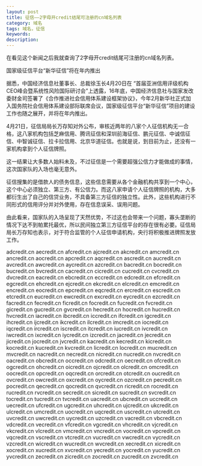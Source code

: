 ```yaml
---
layout: post
title: 征信——2字母开credit结尾可注册的cn域名列表
category: 域名
tags: 域名，征信
keywords: 
description:
---
```



在看见这个新闻之后我就查询了2字母开credit结尾可注册的cn域名列表。

国家级征信平台“新华征信”将在年内推出

据悉，中国经济信息社董事长、总裁徐玉长4月20日在 “首届亚洲信用评级机构CEO峰会暨系统性风险国际研讨会”上透露，16年底，中国经济信息社与国家发改委财金司签署了《合作推进社会信用体系建设框架协议》，今年2月新华社正式加入国务院社会信用体系建设部际联席会议，国家级征信平台“新华征信”项目的建设工作也随之展开，并将在年内推出。

4月21日，征信局局长万存知对外公布，审核近两年的八家个人征信机构无一合格，这八家机构包括芝麻信用、腾讯征信和深圳前海征信、鹏元征信、中诚信征信、中智诚征信、拉卡拉信用、北京华道征信。也就是说，到目前为止，还没有一家机构拿到个人征信牌照。

这一结果让大多数人始料未及，不过征信是一个需要超强公信力才能做成的事情，这次国家队的入场也毫无意外。

征信搜集的是借款人的债务信息，这些信息需要从各个金融机构共享到一个中心，这个中心必须独立、第三方、有公信力。而这八家申请个人征信牌照的机构，大多都衍生出了自己的信贷业务，不具备第三方征信的独立性。此外，这些机构进行不同形式的信用评分并对外使用，存在信息误采、误用问题。

由此看来，国家队的入场呈现了天然优势，不过这也会带来一个问题，寡头垄断的情况下达不到帕累托最优，所以民间独立第三方征信平台的存在很有必要。征信局局长万存知也表示，对于符合监管的个人征信申请机构，央行将积极推进牌照发放工作。

>

adcredit.cn
aecredit.cn
afcredit.cn
ajcredit.cn
akcredit.cn
amcredit.cn
ancredit.cn
aocredit.cn
apcredit.cn
aqcredit.cn
ascredit.cn
aucredit.cn
avcredit.cn
awcredit.cn
aycredit.cn
azcredit.cn
bacredit.cn
bocredit.cn
bucredit.cn
bvcredit.cn
cacredit.cn
cicredit.cn
cucredit.cn
cvcredit.cn
dvcredit.cn
eacredit.cn
ebcredit.cn
eccredit.cn
edcredit.cn
efcredit.cn
egcredit.cn
ehcredit.cn
ejcredit.cn
ekcredit.cn
elcredit.cn
emcredit.cn
encredit.cn
eocredit.cn
epcredit.cn
eqcredit.cn
ercredit.cn
escredit.cn
etcredit.cn
eucredit.cn
ewcredit.cn
excredit.cn
eycredit.cn
ezcredit.cn
facredit.cn
fecredit.cn
ficredit.cn
focredit.cn
fucredit.cn
fvcredit.cn
gicredit.cn
gucredit.cn
gvcredit.cn
hecredit.cn
hocredit.cn
hucredit.cn
hvcredit.cn
iacredit.cn
ibcredit.cn
iccredit.cn
ifcredit.cn
igcredit.cn
ihcredit.cn
ijcredit.cn
ikcredit.cn
ilcredit.cn
imcredit.cn
iocredit.cn
iqcredit.cn
ircredit.cn
iscredit.cn
itcredit.cn
iucredit.cn
ivcredit.cn
iwcredit.cn
ixcredit.cn
iycredit.cn
izcredit.cn
jacredit.cn
jecredit.cn
jicredit.cn
jocredit.cn
jvcredit.cn
kacredit.cn
kecredit.cn
kicredit.cn
kocredit.cn
kucredit.cn
kvcredit.cn
licredit.cn
locredit.cn
mucredit.cn
mvcredit.cn
nacredit.cn
necredit.cn
nicredit.cn
nucredit.cn
nvcredit.cn
oacredit.cn
obcredit.cn
occredit.cn
odcredit.cn
oecredit.cn
ofcredit.cn
ogcredit.cn
ohcredit.cn
oicredit.cn
ojcredit.cn
olcredit.cn
omcredit.cn
oocredit.cn
opcredit.cn
oqcredit.cn
orcredit.cn
otcredit.cn
oucredit.cn
ovcredit.cn
owcredit.cn
oxcredit.cn
oycredit.cn
ozcredit.cn
pecredit.cn
pocredit.cn
qecredit.cn
qocredit.cn
qvcredit.cn
ricredit.cn
rocredit.cn
rucredit.cn
rvcredit.cn
secredit.cn
sicredit.cn
sucredit.cn
svcredit.cn
tocredit.cn
tucredit.cn
tvcredit.cn
uacredit.cn
ubcredit.cn
uccredit.cn
uecredit.cn
ufcredit.cn
ugcredit.cn
uhcredit.cn
ujcredit.cn
ukcredit.cn
ulcredit.cn
umcredit.cn
uocredit.cn
uqcredit.cn
uscredit.cn
utcredit.cn
uvcredit.cn
uwcredit.cn
uycredit.cn
uzcredit.cn
vacredit.cn
vbcredit.cn
vdcredit.cn
vecredit.cn
vfcredit.cn
vgcredit.cn
vhcredit.cn
vjcredit.cn
vkcredit.cn
vlcredit.cn
vmcredit.cn
vncredit.cn
vocredit.cn
vpcredit.cn
vqcredit.cn
vscredit.cn
vtcredit.cn
vucredit.cn
vwcredit.cn
vycredit.cn
vzcredit.cn
wicredit.cn
wucredit.cn
wvcredit.cn
xecredit.cn
xicredit.cn
xocredit.cn
xucredit.cn
xvcredit.cn
yecredit.cn
yocredit.cn
yucredit.cn
yvcredit.cn
zecredit.cn
zicredit.cn
zocredit.cn
zucredit.cn
zvcredit.cn




